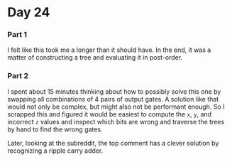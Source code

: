 # Day 24

### Part 1

I felt like this took me a longer than it should have. In the end, it was a matter of constructing a tree and evaluating it in post-order.

### Part 2

I spent about 15 minutes thinking about how to possibly solve this one by swapping all combinations of 4 pairs of output gates. A solution like that would not only be complex, but might also not be performant enough. So I scrapped this and figured it would be easiest to compute the `x`, `y`, and incorrect `z` values and inspect which bits are wrong and traverse the trees by hand to find the wrong gates.

Later, looking at the subreddit, the top comment has a clever solution by recognizing a ripple carry adder.
